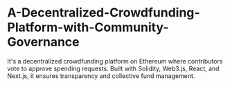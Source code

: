 # A-Decentralized-Crowdfunding-Platform-with-Community-Governance
It's a decentralized crowdfunding platform on Ethereum where contributors vote to approve spending requests. Built with Solidity, Web3.js, React, and Next.js, it ensures transparency and collective fund management.
